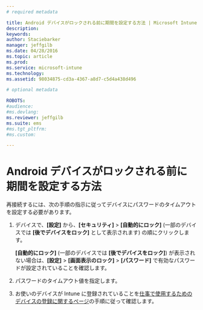 ```yaml
---
# required metadata

title: Android デバイスがロックされる前に期間を設定する方法 | Microsoft Intune
description:
keywords:
author: Staciebarker
manager: jeffgilb
ms.date: 04/28/2016
ms.topic: article
ms.prod:
ms.service: microsoft-intune
ms.technology:
ms.assetid: 98034875-cd3a-4367-a8d7-c5d4a438d496

# optional metadata

ROBOTS:
#audience:
#ms.devlang:
ms.reviewer: jeffgilb
ms.suite: ems
#ms.tgt_pltfrm:
#ms.custom:

---
```


# Android デバイスがロックされる前に期間を設定する方法
再接続するには、次の手順の指示に従ってデバイスにパスワードのタイムアウトを設定する必要があります。

1.  デバイスで、**[設定]** から、**[セキュリティ]** &gt; **[自動的にロック]** (一部のデバイスでは **[後でデバイスをロック]** として表示されます) の順にクリックします。

    **[自動的にロック]** (一部のデバイスでは **[後でデバイスをロック]**) が表示されない場合は、**[設定]** &gt; **[画面表示のロック]** &gt; **[パスワード]** で有効なパスワードが設定されていることを確認します。

2.  パスワードのタイムアウト値を指定します。

3.  お使いのデバイスが Intune に登録されていることを[仕事で使用するためのデバイスの登録に関するページ](http://go.microsoft.com/fwlink/?LinkId=519071)の手順に従って確認します。



<!--HONumber=May16_HO2-->


